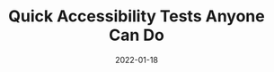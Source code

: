 ---
date: 2022-01-18
permalink: false
publisher: tetralogical
tags:
  - accessibility
  - user-experience
  - testing
target_url: https://tetralogical.com/blog/2022/01/18/quick-accessibility-tests-anyone-can-do/
title: Quick Accessibility Tests Anyone Can Do
---